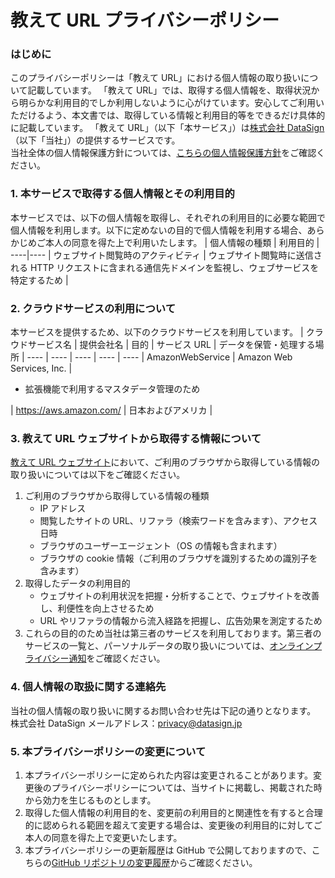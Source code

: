 # 教えて URL プライバシーポリシー

### はじめに

このプライバシーポリシーは「教えて URL」における個人情報の取り扱いについて記載しています。
「教えて URL」では、取得する個人情報を、取得状況から明らかな利用目的でしか利用しないように心がけています。安心してご利用いただけるよう、本文書では、取得している情報と利用目的等をできるだけ具体的に記載しています。
「教えて URL」（以下「本サービス」）は[株式会社 DataSign](https://datasign.jp)（以下「当社」）の提供するサービスです。<br>
当社全体の個人情報保護方針については、[こちらの個人情報保護方針](https://datasign.jp/pii_policy/)をご確認ください。

### 1. 本サービスで取得する個人情報とその利用目的

本サービスでは、以下の個人情報を取得し、それぞれの利用目的に必要な範囲で個人情報を利用します。以下に定めないの目的で個人情報を利用する場合、あらかじめご本人の同意を得た上で利用いたします。
| 個人情報の種類 | 利用目的 |
----|----
| ウェブサイト閲覧時のアクティビティ | ウェブサイト閲覧時に送信される HTTP リクエストに含まれる通信先ドメインを監視し、ウェブサービスを特定するため |

### 2. クラウドサービスの利用について

本サービスを提供するため、以下のクラウドサービスを利用しています。
| クラウドサービス名 | 提供会社名 | 目的 | サービス URL | データを保管・処理する場所 |
---- | ---- | ---- | ---- | ----
| AmazonWebService | Amazon Web Services, Inc. | <ul><li>拡張機能で利用するマスタデータ管理のため</li></ul> | https://aws.amazon.com/ | 日本およびアメリカ |

### 3. 教えて URL ウェブサイトから取得する情報について

[教えて URL ウェブサイト](https://oshiete-url.jp/)において、ご利用のブラウザから取得している情報の取り扱いについては以下をご確認ください。

1. ご利用のブラウザから取得している情報の種類
   - IP アドレス
   - 閲覧したサイトの URL、リファラ（検索ワードを含みます）、アクセス日時
   - ブラウザのユーザーエージェント（OS の情報も含まれます）
   - ブラウザの cookie 情報（ご利用のブラウザを識別するための識別子を含みます）
2. 取得したデータの利用目的
   - ウェブサイトの利用状況を把握・分析することで、ウェブサイトを改善し、利便性を向上させるため
   - URL やリファラの情報から流入経路を把握し、広告効果を測定するため
3. これらの目的のため当社は第三者のサービスを利用しております。第三者のサービスの一覧と、パーソナルデータの取り扱いについては、[オンラインプライバシー通知](https://as.datasign.co/privacy/policy/eb1bbd95-ja)をご確認ください。

### 4. 個人情報の取扱に関する連絡先

当社の個人情報の取り扱いに関するお問い合わせ先は下記の通りとなります。
株式会社 DataSign
メールアドレス：privacy@datasign.jp

### 5. 本プライバシーポリシーの変更について

1. 本プライバシーポリシーに定められた内容は変更されることがあります。変更後のプライバシーポリシーについては、当サイトに掲載し、掲載された時から効力を生じるものとします。
2. 取得した個人情報の利用目的を、変更前の利用目的と関連性を有すると合理的に認められる範囲を超えて変更する場合は、変更後の利用目的に対してご本人の同意を得た上で変更いたします。
3. 本プライバシーポリシーの更新履歴は GitHub で公開しておりますので、こちらの[GitHub リポジトリの変更履歴](https://github.com/datasign-inc/oshiete-url/commits/main/privacy-policy.md)からご確認ください。
